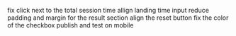 fix click next to the total session time
allign landing time input
reduce padding and margin for the result section
align the reset button
fix the color of the checkbox
publish and test on mobile